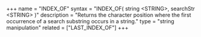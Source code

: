 +++
name = "INDEX_OF"
syntax = "INDEX_OF( string &lt;STRING&gt;, searchStr &lt;STRING&gt; )"
description = "Returns the character position where the first occurrence of a search substring occurs in a string."
type = "string manipulation"
related = ["LAST_INDEX_OF"]
+++

